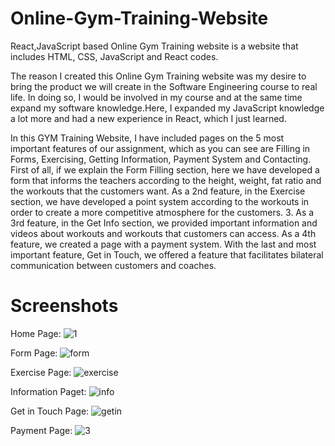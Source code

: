 
# Online-Gym-Training-Website

React,JavaScript based Online Gym Training website is a website that includes HTML, CSS, JavaScript and React codes.

 The reason I created this Online Gym Training website was my desire to bring the product we will create in the Software Engineering course to real life. In doing so, I would be involved in my course and at the same time expand my software knowledge.Here, I expanded my JavaScript knowledge a lot more and had a new experience in React, which I just learned.

In this GYM Training Website, I have included pages on the 5 most important features of our assignment, which as you can see are Filling in Forms, Exercising, Getting Information, Payment System and Contacting. First of all, if we explain the Form Filling section, here we have developed a form that informs the teachers according to the height, weight, fat ratio and the workouts that the customers want. As a 2nd feature, in the Exercise section, we have developed a point system according to the workouts in order to create a more competitive atmosphere for the customers. 3. As a 3rd feature, in the Get Info section, we provided important information and videos about workouts and workouts that customers can access. As a 4th feature, we created a page with a payment system. With the last and most important feature, Get in Touch, we offered a feature that facilitates bilateral communication between customers and coaches.


# Screenshots

Home Page:
![1](https://user-images.githubusercontent.com/82098410/233444377-dc68325c-f033-4d0e-abbc-7408554f3e11.PNG)

Form Page:
![form](https://github.com/memodesen/Online-Gym-Training/assets/82098410/f77a7013-e59b-4103-b4c6-c66e73a5f14f)

Exercise Page:
![exercise](https://github.com/memodesen/Online-Gym-Training/assets/82098410/82f3547f-5f7d-4a9b-9b65-32d355ae5733)

Information Paget:
![info](https://github.com/memodesen/Online-Gym-Training/assets/82098410/52c7b430-e203-49f6-bf55-fbb309011742)

Get in Touch Page:
![getin](https://github.com/memodesen/Online-Gym-Training/assets/82098410/7a057cb8-5c64-4f4e-8dde-8cfc36b07f77)

Payment Page:
![3](https://user-images.githubusercontent.com/82098410/233444479-38d7a8a7-b4ad-420e-9c51-14ab22d0f0e4.PNG)

